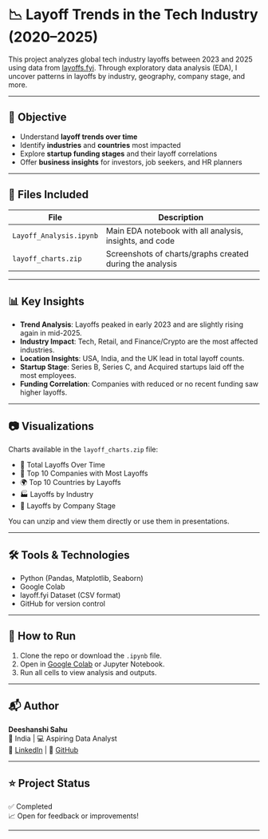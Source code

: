 # 📉 Layoff Trends in the Tech Industry (2020–2025)

This project analyzes global tech industry layoffs between 2023 and 2025 using data from [layoffs.fyi](https://layoffs.fyi/). Through exploratory data analysis (EDA), I uncover patterns in layoffs by industry, geography, company stage, and more.  

---

## 📌 Objective

- Understand **layoff trends over time**
- Identify **industries** and **countries** most impacted
- Explore **startup funding stages** and their layoff correlations
- Offer **business insights** for investors, job seekers, and HR planners

---

## 📁 Files Included

| File | Description |
|------|-------------|
| `Layoff_Analysis.ipynb` | Main EDA notebook with all analysis, insights, and code |
| `layoff_charts.zip` | Screenshots of charts/graphs created during the analysis |

---

## 📊 Key Insights

- **Trend Analysis**: Layoffs peaked in early 2023 and are slightly rising again in mid-2025.
- **Industry Impact**: Tech, Retail, and Finance/Crypto are the most affected industries.
- **Location Insights**: USA, India, and the UK lead in total layoff counts.
- **Startup Stage**: Series B, Series C, and Acquired startups laid off the most employees.
- **Funding Correlation**: Companies with reduced or no recent funding saw higher layoffs.

---

## 📷 Visualizations

Charts available in the `layoff_charts.zip` file:

- 📌 Total Layoffs Over Time  
- 💼 Top 10 Companies with Most Layoffs  
- 🌍 Top 10 Countries by Layoffs  
- 🏭 Layoffs by Industry  
- 🚀 Layoffs by Company Stage  

You can unzip and view them directly or use them in presentations.

---

## 🛠️ Tools & Technologies

- Python (Pandas, Matplotlib, Seaborn)
- Google Colab
- layoff.fyi Dataset (CSV format)
- GitHub for version control

---

## 🚀 How to Run

1. Clone the repo or download the `.ipynb` file.
2. Open in [Google Colab](https://colab.research.google.com/) or Jupyter Notebook.
3. Run all cells to view analysis and outputs.

---

## 📬 Author

**Deeshanshi Sahu**  
📍 India | 💻 Aspiring Data Analyst  
📧 [LinkedIn](https://linkedin.com/in/your-profile) | 💾 [GitHub](https://github.com/your-username)

---

## ⭐ Project Status

✅ Completed  
📈 Open for feedback or improvements!

---

